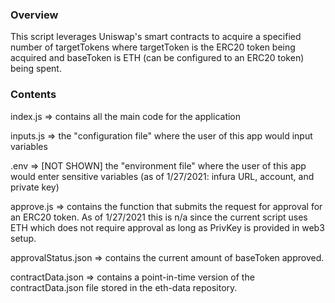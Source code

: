 ### Overview
This script leverages Uniswap's smart contracts to acquire a specified number of targetTokens where targetToken is the ERC20 token being acquired and baseToken is ETH (can be configured to an ERC20 token) being spent.

### Contents

index.js => contains all the main code for the application

inputs.js => the "configuration file" where the user of this app would input variables

.env => [NOT SHOWN] the "environment file" where the user of this app would enter sensitive variables (as of 1/27/2021: infura URL, account, and private key) 

approve.js => contains the function that submits the request for approval for an ERC20 token. As of 1/27/2021 this is n/a since the current script uses ETH which does not require approval as long as PrivKey is provided in web3 setup.

approvalStatus.json => contains the current amount of baseToken approved. 

contractData.json => contains a point-in-time version of the contractData.json file stored in the eth-data repository.